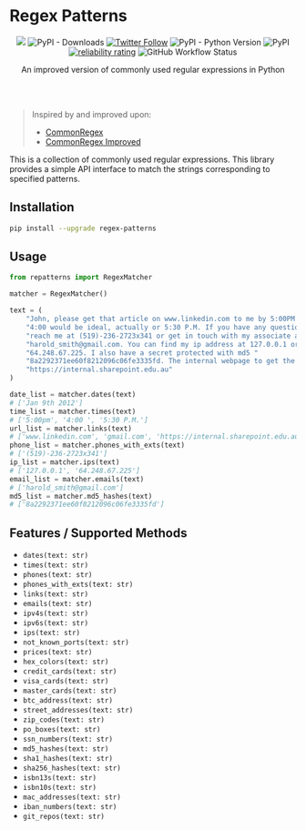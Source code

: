 
# Regex Patterns

<p align="center">
  <a href="/LICENSE"><img src="https://img.shields.io/badge/license-MIT-blue.svg"/></a>
  <!-- <img alt="PyPI - Downloads" src="https://pepy.tech/badge/commonregex-improved/month"> -->
   <img alt="PyPI - Downloads" src="https://pepy.tech/badge/commonregex-improved">
   <a href="https://twitter.com/brootware"><img src="https://img.shields.io/twitter/follow/brootware?style=social" alt="Twitter Follow"></a>
   <img alt="PyPI - Python Version" src="https://img.shields.io/pypi/pyversions/commonregex-improved"> <img alt="PyPI" src="https://img.shields.io/pypi/v/commonregex-improved">
   <a href="https://sonarcloud.io/summary/new_code?id=brootware_commonregex-improved"><img src="https://sonarcloud.io/api/project_badges/measure?project=brootware_commonregex-improved&metric=alert_status" alt="reliability rating"></a>
   <img alt="GitHub Workflow Status" src="https://img.shields.io/github/workflow/status/brootware/commonregex-improved/ci.yml?branch=main">
</p>

<p align="center">
  An improved version of commonly used regular expressions in Python
</p>

<br><br>

> Inspired by and improved upon:
> - [CommonRegex](https://github.com/madisonmay/CommonRegex)
> - [CommonRegex Improved](https://github.com/brootware/commonregex-improved)

This is a collection of commonly used regular expressions. This library provides a simple API interface to match the strings corresponding to specified patterns.

## Installation

```bash
pip install --upgrade regex-patterns
```

## Usage 

```python
from repatterns import RegexMatcher

matcher = RegexMatcher()

text = (
    "John, please get that article on www.linkedin.com to me by 5:00PM on Jan 9th 2012. "
    "4:00 would be ideal, actually or 5:30 P.M. If you have any questions, You can "
    "reach me at (519)-236-2723x341 or get in touch with my associate at "
    "harold_smith@gmail.com. You can find my ip address at 127.0.0.1 or at "
    "64.248.67.225. I also have a secret protected with md5 "
    "8a2292371ee60f8212096c06fe3335fd. The internal webpage to get the article from is "
    "https://internal.sharepoint.edu.au"
)

date_list = matcher.dates(text)
# ['Jan 9th 2012']
time_list = matcher.times(text)
# ['5:00pm', '4:00 ', '5:30 P.M.']
url_list = matcher.links(text)
# ['www.linkedin.com', 'gmail.com', 'https://internal.sharepoint.edu.au']
phone_list = matcher.phones_with_exts(text)  
# ['(519)-236-2723x341']
ip_list = matcher.ips(text)
# ['127.0.0.1', '64.248.67.225']
email_list = matcher.emails(text)
# ['harold_smith@gmail.com']
md5_list = matcher.md5_hashes(text)
# ['8a2292371ee60f8212096c06fe3335fd']
```

## Features / Supported Methods

* `dates(text: str)`
* `times(text: str)`
* `phones(text: str)`
* `phones_with_exts(text: str)`
* `links(text: str)`
* `emails(text: str)`
* `ipv4s(text: str)`
* `ipv6s(text: str)`
* `ips(text: str)`
* `not_known_ports(text: str)`
* `prices(text: str)`
* `hex_colors(text: str)`
* `credit_cards(text: str)`
* `visa_cards(text: str)`
* `master_cards(text: str)`
* `btc_address(text: str)`
* `street_addresses(text: str)`
* `zip_codes(text: str)`
* `po_boxes(text: str)`
* `ssn_numbers(text: str)`
* `md5_hashes(text: str)`
* `sha1_hashes(text: str)`
* `sha256_hashes(text: str)`
* `isbn13s(text: str)`
* `isbn10s(text: str)`
* `mac_addresses(text: str)`
* `iban_numbers(text: str)`
* `git_repos(text: str)`
